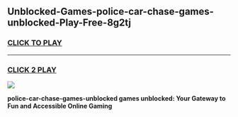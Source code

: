 
## Unblocked-Games-police-car-chase-games-unblocked-Play-Free-8g2tj
<h3>
<a href="https://premium76.site?title=police-car-chase-games-unblocked&ref=09A">CLICK TO PLAY</a></h3>
<hr>

<h3>
<a href="https://premium76.site?title=police-car-chase-games-unblocked&ref=09A">CLICK 2 PLAY</a>
  
</h3>

<a href="https://premium76.site?title=police-car-chase-games-unblocked&ref=09A"><img src="https://clearcache.store/games.png"></a>


**police-car-chase-games-unblocked games unblocked: Your Gateway to Fun and Accessible Online Gaming**
